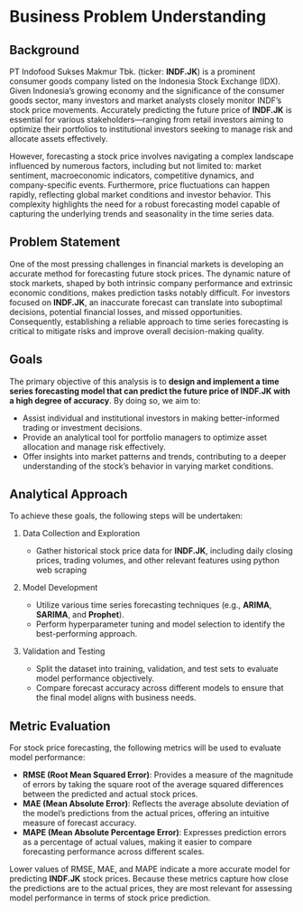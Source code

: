 # Business Problem Understanding

## Background

PT Indofood Sukses Makmur Tbk. (ticker: **INDF.JK**) is a prominent consumer goods company listed on the Indonesia Stock Exchange (IDX). Given Indonesia’s growing economy and the significance of the consumer goods sector, many investors and market analysts closely monitor INDF’s stock price movements. Accurately predicting the future price of **INDF.JK** is essential for various stakeholders—ranging from retail investors aiming to optimize their portfolios to institutional investors seeking to manage risk and allocate assets effectively.

However, forecasting a stock price involves navigating a complex landscape influenced by numerous factors, including but not limited to: market sentiment, macroeconomic indicators, competitive dynamics, and company-specific events. Furthermore, price fluctuations can happen rapidly, reflecting global market conditions and investor behavior. This complexity highlights the need for a robust forecasting model capable of capturing the underlying trends and seasonality in the time series data.

## Problem Statement
One of the most pressing challenges in financial markets is developing an accurate method for forecasting future stock prices. The dynamic nature of stock markets, shaped by both intrinsic company performance and extrinsic economic conditions, makes prediction tasks notably difficult. For investors focused on **INDF.JK**, an inaccurate forecast can translate into suboptimal decisions, potential financial losses, and missed opportunities. Consequently, establishing a reliable approach to time series forecasting is critical to mitigate risks and improve overall decision-making quality.

## Goals
The primary objective of this analysis is to **design and implement a time series forecasting model that can predict the future price of INDF.JK with a high degree of accuracy**. By doing so, we aim to:

- Assist individual and institutional investors in making better-informed trading or investment decisions.
- Provide an analytical tool for portfolio managers to optimize asset allocation and manage risk effectively.
- Offer insights into market patterns and trends, contributing to a deeper understanding of the stock’s behavior in varying market conditions.

## Analytical Approach
To achieve these goals, the following steps will be undertaken:

1. Data Collection and Exploration
    - Gather historical stock price data for **INDF.JK**, including daily closing prices, trading volumes, and other relevant features using python web scraping

2. Model Development
    - Utilize various time series forecasting techniques (e.g., **ARIMA**, **SARIMA**, and **Prophet**).
    - Perform hyperparameter tuning and model selection to identify the best-performing approach.

3. Validation and Testing
    - Split the dataset into training, validation, and test sets to evaluate model performance objectively.
    - Compare forecast accuracy across different models to ensure that the final model aligns with business needs.

## Metric Evaluation

For stock price forecasting, the following metrics will be used to evaluate model performance:

- **RMSE (Root Mean Squared Error)**: Provides a measure of the magnitude of errors by taking the square root of the average squared differences between the predicted and actual stock prices.
- **MAE (Mean Absolute Error)**: Reflects the average absolute deviation of the model’s predictions from the actual prices, offering an intuitive measure of forecast accuracy.
- **MAPE (Mean Absolute Percentage Error)**: Expresses prediction errors as a percentage of actual values, making it easier to compare forecasting performance across different scales.

Lower values of RMSE, MAE, and MAPE indicate a more accurate model for predicting **INDF.JK** stock prices. Because these metrics capture how close the predictions are to the actual prices, they are most relevant for assessing model performance in terms of stock price prediction.
